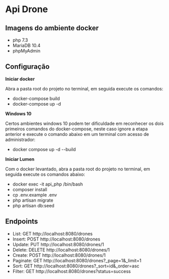 # Api Drone

## Imagens do ambiente docker
- php 7.3
- MariaDB 10.4
- phpMyAdmin

## Configuração
**Iniciar docker**

Abra a pasta root do projeto no terminal, em seguida execute os comandos:
- docker-compose build
- docker-compose up -d

**Windows 10**

Certos ambientes windows 10 podem ter dificuldade em reconhecer os dois primeiros comandos do docker-compose, neste caso ignore a etapa  anterior e execute o comando abaixo em um terminal com acesso de administrador:
- docker compose up -d --build

**Iniciar Lumen**

Com o docker levantado, abra a pasta root do projeto no terminal, em seguida execute os comandos abaixo:
- docker exec -it api_php /bin/bash
- composer install
- cp .env.example .env
- php artisan migrate
- php artisan db:seed

## Endpoints
- List: GET http://localhost:8080/drones
- Insert: POST http://localhost:8080/drones
- Update: PUT http://localhost:8080/drones/1
- Delete: DELETE http://localhost:8080/drones/1
- Create: POST http://localhost:8080/drones/1
- Paginate: GET http://localhost:8080/drones?_page=1&_limit=1
- Sort: GET http://localhost:8080/drones?_sort=id&_order=asc
- Filter: GET http://localhost:8080/drones?status=success
